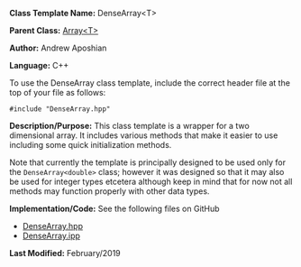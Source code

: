 **Class Template Name:** DenseArray\<T\>

**Parent Class:** [Array\<T\>](./Array.md)

**Author:** Andrew Aposhian

**Language:** C++

To use the DenseArray class template, include the correct header file at the top of your file as follows:
```
#include "DenseArray.hpp"
```

**Description/Purpose:** This class template is a wrapper for a two dimensional array. It includes various methods that make it easier to use including some quick initialization methods.

Note that currently the template is principally designed to be used only for the `DenseArray<double>` class; however it was designed so that it may also be used for integer types etcetera although keep in mind that for now not all methods may function properly with other data types.

**Implementation/Code:**
See the following files on GitHub
* [DenseArray.hpp](https://github.com/aposhiana/math5610/blob/master/src/lib/DenseArray.hpp)
* [DenseArray.ipp](https://github.com/aposhiana/math5610/blob/master/src/lib/DenseArray.ipp)

**Last Modified:** February/2019
